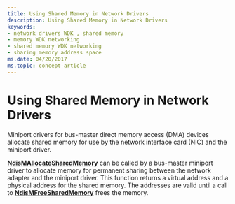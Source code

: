 ```yaml
---
title: Using Shared Memory in Network Drivers
description: Using Shared Memory in Network Drivers
keywords:
- network drivers WDK , shared memory
- memory WDK networking
- shared memory WDK networking
- sharing memory address space
ms.date: 04/20/2017
ms.topic: concept-article
---
```


# Using Shared Memory in Network Drivers





Miniport drivers for bus-master direct memory access (DMA) devices allocate shared memory for use by the network interface card (NIC) and the miniport driver.

[**NdisMAllocateSharedMemory**](/windows-hardware/drivers/ddi/ndis/nf-ndis-ndismallocatesharedmemory) can be called by a bus-master miniport driver to allocate memory for permanent sharing between the network adapter and the miniport driver. This function returns a virtual address and a physical address for the shared memory. The addresses are valid until a call to [**NdisMFreeSharedMemory**](/windows-hardware/drivers/ddi/ndis/nf-ndis-ndismfreesharedmemory) frees the memory.

 

